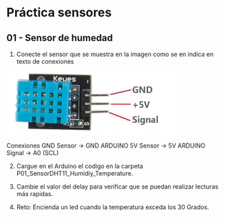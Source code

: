 # Práctica sensores

## 01 - Sensor de humedad

1. Conecte el sensor que se muestra en la imagen como se en indica en texto de conexiones

<img src="Images/00.png"/>

Conexiones
GND Sensor -> GND ARDUINO
5V Sensor -> 5V ARDUINO
Signal -> A0 (SCL)

2. Cargue en el Arduino el codigo en la carpeta P01\_SensorDHT11\_Humidiy\_Temperature.


3. Cambie el valor del delay para verificar que se puedan realizar lecturas más rapidas.

4. Reto: Encienda un led cuando la temperatura exceda los 30 Grados.
